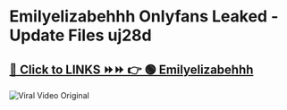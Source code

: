 
 # Emilyelizabehhh Onlyfans Leaked - Update Files uj28d

## <h2><a href="https://clipsfans.com/Emilyelizabehhh&ref=git">🔗 Click to LINKS ⏩⏩ 👉 🟢 Emilyelizabehhh </a></h2>

<a href="https://clipsfans.com/Emilyelizabehhh&ref=git" rel="nofollow" data-target="animated-image.originalLink"><img src="https://i.ibb.co.com/xMMVF88/686577567.gif" alt="Viral Video Original" style="max-width: 100%; display: inline-block;" data-target="animated-image.originalImage"></a>

